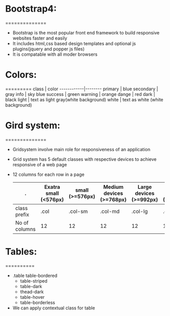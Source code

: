 # Bootstrap4:
  ==============

+ Bootstrap is the most popular front end framework to build responsive websites faster and easily
+ It includes html,css based design templates and optional js plugins(jquery and popper js files)
+ It is compatable with all moder browsers


# Colors:
=========
  class       |  color
  ------------|--------
   primary      |  blue
   secondary    |  gray 
   info | sky blue
   success | green
   warning | orange
   dange | red
   dark | black
   light |  text as light gray(white background)
   white |  text as white (white background)


# Gird system:
==============

+ Gridsystem involve main role for responsiveness of an application
+ Grid system has 5 default classes with respective devices to achieve responsive of a web page
+ 12 columns for each row in a page

    .         | Exatra small  (<576px) | small    (>=576px)   |Medium  devices (>=768px)  |  Large devices  (>=992px)   |Extra large devices (>=1200px)
    ------------------| -----------------------|----------------------|---------------------------|-----------------------------|-------------------------------         
    class prefix      | .col                   |         .col-sm      |           .col-md         |     .col-lg                 |.col-xs     
    No of columns  |12|12|12|12|12

# Tables:
==========
 - .table table-bordered
    - table-striped
    - table-dark
    - thead-dark
    - table-hover
    - table-borderless
 - We can apply contextual class for table
    
